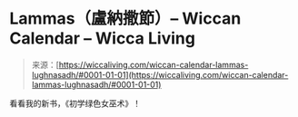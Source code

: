 <!--yml

category: 未分类

date: 2024-06-12 18:26:32

-->

# Lammas（盧納撒節）– Wiccan Calendar – Wicca Living

> 来源：[https://wiccaliving.com/wiccan-calendar-lammas-lughnasadh/#0001-01-01](https://wiccaliving.com/wiccan-calendar-lammas-lughnasadh/#0001-01-01)

看看我的新书，《初学绿色女巫术》！
